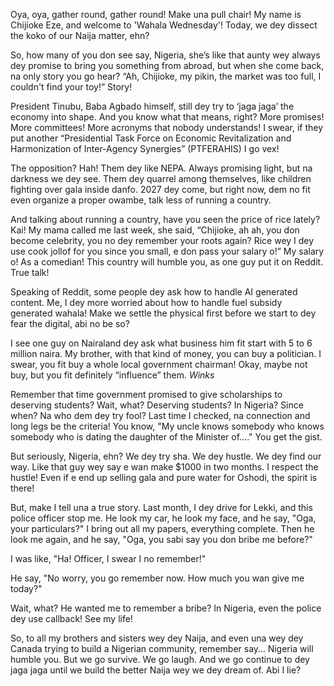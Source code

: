 Oya, oya, gather round, gather round! Make una pull chair! My name is Chijioke Eze, and welcome to 'Wahala Wednesday'! Today, we dey dissect the koko of our Naija matter, ehn?

So, how many of you don see say, Nigeria, she’s like that aunty wey always dey promise to bring you something from abroad, but when she come back, na only story you go hear? “Ah, Chijioke, my pikin, the market was too full, I couldn't find your toy!” Story!

President Tinubu, Baba Agbado himself, still dey try to ‘jaga jaga’ the economy into shape. And you know what that means, right? More promises! More committees! More acronyms that nobody understands! I swear, if they put another “Presidential Task Force on Economic Revitalization and Harmonization of Inter-Agency Synergies” (PTFERAHIS) I go vex!

The opposition? Hah! Them dey like NEPA. Always promising light, but na darkness we dey see. Them dey quarrel among themselves, like children fighting over gala inside danfo. 2027 dey come, but right now, dem no fit even organize a proper owambe, talk less of running a country.

And talking about running a country, have you seen the price of rice lately? Kai! My mama called me last week, she said, “Chijioke, ah ah, you don become celebrity, you no dey remember your roots again? Rice wey I dey use cook jollof for you since you small, e don pass your salary o!” My salary o! As a comedian! This country will humble you, as one guy put it on Reddit. True talk!

Speaking of Reddit, some people dey ask how to handle AI generated content. Me, I dey more worried about how to handle fuel subsidy generated wahala! Make we settle the physical first before we start to dey fear the digital, abi no be so?

I see one guy on Nairaland dey ask what business him fit start with 5 to 6 million naira. My brother, with that kind of money, you can buy a politician. I swear, you fit buy a whole local government chairman! Okay, maybe not buy, but you fit definitely “influence” them. *Winks*

Remember that time government promised to give scholarships to deserving students? Wait, what? Deserving students? In Nigeria? Since when? Na who dem dey try fool? Last time I checked, na connection and long legs be the criteria! You know, "My uncle knows somebody who knows somebody who is dating the daughter of the Minister of…." You get the gist.

But seriously, Nigeria, ehn? We dey try sha. We dey hustle. We dey find our way. Like that guy wey say e wan make $1000 in two months. I respect the hustle! Even if e end up selling gala and pure water for Oshodi, the spirit is there!

But, make I tell una a true story. Last month, I dey drive for Lekki, and this police officer stop me. He look my car, he look my face, and he say, "Oga, your particulars?" I bring out all my papers, everything complete. Then he look me again, and he say, "Oga, you sabi say you don bribe me before?"

I was like, "Ha! Officer, I swear I no remember!"

He say, "No worry, you go remember now. How much you wan give me today?"

Wait, what? He wanted me to remember a bribe? In Nigeria, even the police dey use callback! See my life!

So, to all my brothers and sisters wey dey Naija, and even una wey dey Canada trying to build a Nigerian community, remember say… Nigeria will humble you. But we go survive. We go laugh. And we go continue to dey jaga jaga until we build the better Naija wey we dey dream of. Abi I lie?